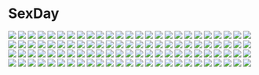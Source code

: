 # SexDay
![](https://konachan.com/jpeg/a75ac1b941a2c285ca4d0e4a9b40fb1b/Konachan.com%20-%20146611%20alice_soft%20bed%20breast_hold%20breasts%20brown_eyes%20brown_hair%20censored%20fingering%20game_cg%20min-naraken%20navel%20nipples%20open_shirt%20panties%20pussy_juice%20underwear.jpg)
![](https://konachan.com/image/9ac43b5225c4d8ee54bce85a2289b4d4/Konachan.com%20-%2049120%20bikini_top%20black_hair%20black_rock_shooter%20blue_eyes%20boots%20cape%20kuroi_mato%20kuroikisi%20long_hair%20motorcycle%20twintails.jpg)
![](https://konachan.com/jpeg/c716ca2d5a3b011942f8eb2e5172ade2/Konachan.com%20-%2030928%20game_cg%20lyrical_lyric%20marmalade%20navel%20torn_clothes.jpg)
![](https://konachan.com/image/5080fc2b9ca4e807eb9c75e007823e78/Konachan.com%20-%20135893%20gray_hair%20konpaku_youmu%20myon%20sword%20touhou%20weapon.jpg)
![](https://konachan.com/jpeg/1e215f10e12fb78769ff6bbfdb7ad469/Konachan.com%20-%20195998%20akaza%20blonde_hair%20bra%20breast_hold%20breasts%20change%21_%7Eano_musume_ni_natte_kunkun_peropero%7E%20cleavage%20dressing%20game_cg%20kinumura_ui%20panties%20phone%20underwear.jpg)
![](https://konachan.com/image/7a28b5f467e7137ac9627e3ba036b90c/Konachan.com%20-%20124758%20bed%20censored%20game_cg%20hiiragi_tsukino%20maikaze_no_melt%20pussy_juice%20tail%20whirlpool.jpg)
![](https://konachan.com/jpeg/6a64f67e1d18b335e69301e0148408a0/Konachan.com%20-%20250331%20anthropomorphism%20cero_%28last2stage%29%20g11_%28girls_frontline%29%20girls_frontline%20group%20gun%20hk416_%28girls_frontline%29%20ump-9_%28girls_frontline%29%20weapon.jpg)
![](https://konachan.com/image/13205079f9c817ace466d70404a6947b/Konachan.com%20-%20120570%20blue_eyes%20blue_hair%20flowers%20hatsune_miku%20long_hair%20planet%20retsuna%20twintails%20vocaloid.jpg)
![](https://konachan.com/image/7460d8d218b12a6da5ba493df6b358b7/Konachan.com%20-%20133997%20animal%20cat%20glasses%20houjou_hibiki%20long_hair%20minazuki_randoseru%20precure%20shirabe_ako%20suite_precure%20tagme%20white.jpg)
![](https://konachan.com/image/23ba4d247375890ba96c0786906160af/Konachan.com%20-%2022838%20ichigo_mashimaro%20matsuoka_miu%20watermark.jpg)
![](https://konachan.com/jpeg/884642cbb1432aa66188aca0a51b0660/Konachan.com%20-%20243687%20fate_grand_order%20fate_%28series%29%20inanome_me%20ishtar_%28fate_grand_order%29.jpg)
![](https://konachan.com/jpeg/603a6d581ddc46e2a36798d97f2c9871/Konachan.com%20-%20202544%202girls%20anus%20ass%20breasts%20cum%20fengmo%20nipples%20nude%20original%20pussy%20thighhighs%20tribadism%20uncensored%20yuri.jpg)
![](https://konachan.com/jpeg/5a4201af211f13a6bd3fa783a124b739/Konachan.com%20-%20275667%20blush%20bow%20bra%20breast_hold%20breasts%20cleavage%20kurou_%28quadruple_zero%29%20navel%20original%20pink_hair%20school_uniform%20underwear.jpg)
![](https://konachan.com/image/f9b06d631da08f55e2108c094450c08f/Konachan.com%20-%20189560%20animal%20bird%20blue_hair%20blush%20bow%20dress%20flowers%20ginzuki_ringo%20hat%20red_eyes%20remilia_scarlet%20ribbons%20rose%20short_hair%20touhou%20vampire%20wings.jpg)
![](https://konachan.com/image/098329f83cc5e02492e343389a1d5852/Konachan.com%20-%20301185%20akatsuki_%28kancolle%29%20anthropomorphism%20black_hair%20blush%20close%20crying%20kantai_collection%20long_hair%20school_uniform%20taisho_%28gumiyuki%29%20tears.jpg)
![](https://konachan.com/image/d1355c670e9f23fe0dd6d080e80c6607/Konachan.com%20-%20298718%20blonde_hair%20blush%20breasts%20cleavage%20hikari_%28xenoblade%29%20mvv%20pantyhose%20pussy%20sex%20sketch%20spread_legs%20torn_clothes%20uncensored%20xenoblade%20yellow_eyes.jpg)
![](https://konachan.com/jpeg/67b5de39c0ba9cbe408811317dfd5093/Konachan.com%20-%20283420%20animal_ears%20blue_hair%20breasts%20long_hair%20merunyaa%20nude%20original%20petals%20pink_eyes%20signed%20tail%20water%20waterfall%20watermark.jpg)
![](https://konachan.com/image/a1894b0270d28571eda55828fa385280/Konachan.com%20-%20161957%20aki_%28akisora_hiyori%29%20clouds%20crossover%20green_eyes%20green_hair%20hatsune_miku%20sky%20strike_witches%20twintails%20vocaloid.jpg)
![](https://konachan.com/jpeg/59bae567ce7ee50ba1759e6da588a5f3/Konachan.com%20-%20175744%20breasts%20censored%20feng%20game_cg%20hellrun%20long_hair%20nipples%20penis%20purple_eyes%20purple_hair%20pussy%20school_uniform%20sex%20shirasato_karin%20thighhighs%20twintails.jpg)
![](https://konachan.com/image/ef54c42d66536be94a4db2a25af2b8f3/Konachan.com%20-%20113091%202girls%20blonde_hair%20fan%20fire%20hat%20japanese_clothes%20long_hair%20pink_hair%20ribbons%20saigyouji_yuyuko%20short_hair%20touhou%20ukyo_rst%20yakumo_yukari.jpg)
![](https://konachan.com/image/3dc636e953de1fbdd580f4728afccf98/Konachan.com%20-%2059008%20bodysuit%20green_eyes%20makinami_mari_illustrious%20neon_genesis_evangelion%20skintight%20soryu_asuka_langley.jpg)
![](https://konachan.com/image/83ad418f173434d828302d52cef4cc1a/Konachan.com%20-%20265767%20aqua_eyes%20black_hair%20coure%20jpeg_artifacts%20kneehighs%20long_hair%20night%20reflection%20school_uniform%20skirt%20stars%20touma_kazusa%20water%20white_album.jpg)
![](https://konachan.com/image/afd5dc10ace5108bfe1f7a8da620bf8c/Konachan.com%20-%20196622%20autumn%20blush%20breast_grab%20breasts%20brown_eyes%20brown_hair%20cat_smile%20leaves%20male%20navel%20nipples%20nude%20onsen%20pokemon%20red_eyes%20red_hair%20sex%20water.jpg)
![](https://konachan.com/jpeg/5b62dc96514f54da32f8bae9df6fbea4/Konachan.com%20-%20190142%20blue%20blue_eyes%20brown_hair%20emolga%20green_hair%20group%20hat%20joltik%20long_hair%20male%20n%20pokemon%20ponytail%20purple_eyes%20red_eyes%20servine%20shorts%20transistor.jpg)
![](https://konachan.com/jpeg/eabe3a0d7a008341200612ee9a6584dc/Konachan.com%20-%20160040%20bottle_miku%20hatsune_miku%20hzrn_%28ymj924%29%20japanese_clothes%20kimono%20sakura_miku%20vocaloid%20wedding_attire%20yuki_miku.jpg)
![](https://konachan.com/jpeg/9f9ad6126b124fe4fff51ad9469f2175/Konachan.com%20-%20301911%20anus%20ass%20breasts%20censored%20headdress%20huyumitsu%20maid%20nipples%20original%20panties%20pussy%20short_hair%20stockings%20tan_lines%20underwear.jpg)
![](https://konachan.com/jpeg/4383aed10400d7f5cabbd90447674a17/Konachan.com%20-%20116871%20game_cg%20gray_hair%20hat%20long_hair%20nameless_girl_%28suika_niritsu%29%20red_eyes%20suika_niritsu%20swimsuit%20water.jpg)
![](https://konachan.com/image/e18b77ec374cbb3ec80d0435e5d14440/Konachan.com%20-%20159690%20blue_eyes%20bodysuit%20braids%20breasts%20hyperdimension_neptunia%20long_hair%20neptune%20purple_hair%20purple_heart%20skintight%20wings.jpg)
![](https://konachan.com/image/68fd94682ec33034d72d7c4f7c8139bf/Konachan.com%20-%2013160%202girls%20futari_wa_precure%20jpeg_artifacts%20misumi_nagisa%20panties%20precure%20underwear%20yukishiro_honoka%20yuri.jpg)
![](https://konachan.com/image/382b3c92b73e54e9ac41dc3ea940ecc4/Konachan.com%20-%20226850%20animal_ears%20blonde_hair%20blush%20brown_eyes%20close%20foxgirl%20glasses%20multiple_tails%20ogami_kazuki%20sennen_sensou_aigis%20short_hair%20tail.jpg)
![](https://konachan.com/jpeg/d83e19867c3192a29c7d6c40b76f2271/Konachan.com%20-%20230704%20brown_hair%20original%20scarf%20school_uniform%20skirt%20tears%20yoshino_ryou.jpg)
![](https://konachan.com/jpeg/c702a987deef4a3f0543802ec41f5428/Konachan.com%20-%20276337%20blush%20braids%20breast_hold%20brown_eyes%20censored%20fingering%20fujigasaki_miho%20game_cg%20guilty%20masturbation%20nipples%20orange_hair%20pussy%20tagme_%28artist%29%20thighhighs.jpg)
![](https://konachan.com/jpeg/04e82cbee6b37dd41cf22a59d33a54cb/Konachan.com%20-%20293656%20blonde_hair%20blush%20crying%20fang%20flandre_scarlet%20gotoh510%20pointed_ears%20ponytail%20red_eyes%20short_hair%20tears%20touhou%20vampire%20white.jpg)
![](https://konachan.com/image/5a0d800a3e52e4037cd9eaad972e8a3f/Konachan.com%20-%20266371%20animal%20aqua_eyes%20bird%20blush%20clouds%20cura%20dress%20flowers%20gloves%20hachiroku%20loli%20long_hair%20lose%20maitetsu%20male%20military%20red_eyes%20red_hair%20ribbons%20sky%20train.jpg)
![](https://konachan.com/jpeg/11c1ed7033b5306ae989ac46577a2403/Konachan.com%20-%20170263%20black_eyes%20blue_hair%20blush%20cape%20glasses%20log_horizon%20long_hair%20petals%20ponytail%20purple_eyes%20purple_hair%20shiroe%20short_hair%20swordsouls.jpg)
![](https://konachan.com/jpeg/cf964467abfcf8fe3e6af00f405b1120/Konachan.com%20-%20220540%20blue_hair%20green_eyes%20kneehighs%20pink_eyes%20pink_hair%20purple_eyes%20sairenji_haruna%20scan%20school_uniform%20tail%20thighhighs%20to_love_ru%20yabuki_kentarou.jpg)
![](https://konachan.com/jpeg/9fd5ea2b9cfd13c6ab548746fa8b810f/Konachan.com%20-%20257708%20ass%20blush%20breasts%20censored%20fate_grand_order%20fate_%28series%29%20hera_%28hara0742%29%20irisviel_von_einzbern%20long_hair%20nipples%20nude%20red_eyes%20sex%20wet%20white_hair.jpg)
![](https://konachan.com/jpeg/00df6b5b1e407a423944a9c5695445ae/Konachan.com%20-%20301314%201nilla%27%20all_male%20astolfo%20braids%20cape%20cat_smile%20chibi%20fang%20fate_grand_order%20fate_%28series%29%20male%20pink_hair%20ponytail%20purple_eyes%20short_hair%20trap%20white.jpg)
![](https://konachan.com/image/f1cafaff2afcc462152ce2e2d50cef92/Konachan.com%20-%20212663%20all_male%20beach%20black_hair%20blue_eyes%20free%21%20logo%20male%20nanase_haruka%20open_shirt%20see_through%20tagme_%28artist%29%20wet.jpg)
![](https://konachan.com/image/66105a9bf74920cea76ca71ae256162b/Konachan.com%20-%2074448%20black_hair%20blonde_hair%20brown_eyes%20brown_hair%20durarara%21%21%20glasses%20gray_eyes%20group%20kadota_kyohei%20kishitani_shinra%20orihara_izaya%20red_eyes%20short_hair.jpg)
![](https://konachan.com/jpeg/56887611a8fbf60dec29176bb700131f/Konachan.com%20-%2088044%20black%20combat_vehicle%20gumi%20vocaloid.jpg)
![](https://konachan.com/jpeg/ec0b7bc49bae245d4b2914d534f86057/Konachan.com%20-%20129678%20ia%20nakasaki_hydra%20vocaloid%20zoom_layer.jpg)
![](https://konachan.com/jpeg/f1b441d45162215f11f3b590cf64c56a/Konachan.com%20-%2029050%20animal_ears%20bell%20blush%20catgirl%20collar%20izumi_ako%20mahou_sensei_negima%20purple_hair%20ribbons%20short_hair%20shorts%20tail%20yellow_eyes.jpg)
![](https://konachan.com/jpeg/c8b69aff7a45f6d10ddabcb662ad0033/Konachan.com%20-%20293225%20animal_ears%20aqua_eyes%20aqua_hair%20boots%20breasts%20catgirl%20collar%20flowers%20gloves%20hatsune_miku%20long_hair%20nipples%20no_bra%20tail%20twintails%20vocaloid%20wokada.jpg)
![](https://konachan.com/jpeg/77b64e60e19ff368079b2c1b3c413a2c/Konachan.com%20-%2046332%20code_geass%20nunnally_lamperouge.jpg)
![](https://konachan.com/jpeg/f089483525cd9da437ac5a5ef8d90b61/Konachan.com%20-%20138682%20dolphin_divers%20game_cg%20senomoto_hisashi%20tokiwa_yuri.jpg)
![](https://konachan.com/image/765f5adef20647eda86bc1c144552f41/Konachan.com%20-%20180154%20dress%20gloves%20kaname_madoka%20mahou_shoujo_madoka_magica%20pink_hair%20sian_%28jred344%29%20ultimate_madoka.jpg)
![](https://konachan.com/image/265be3d8d60babb9e2da4d0b61f5a7c2/Konachan.com%20-%20262197%202girls%20armor%20blonde_hair%20bow%20dress%20elbow_gloves%20gloves%20horns%20long_hair%20red_eyes%20sword%20tagme_%28artist%29%20thighhighs%20vira_lilie%20watermark%20weapon%20wings.jpg)
![](https://konachan.com/jpeg/60cab20f6d50fad98157e70f65cf8d05/Konachan.com%20-%20291003%20aconitea%20bow%20breasts%20brown_hair%20cleavage%20game_cg%20headdress%20il_shi%20long_hair%20onii-chan_asobo%20red_eyes%20sayuri_%28asobo%29%20skirt.jpg)
![](https://konachan.com/image/d926d161caba1b8f6bc299bd4cd648e4/Konachan.com%20-%206825%20allen_walker%20d.gray-man%20gray.jpg)
![](https://konachan.com/jpeg/b30164443e7459b13526e1af2b3e7880/Konachan.com%20-%20276050%20aqua_eyes%20ass%20azur_lane%20bell%20blush%20christmas%20crown%20dress%20earmuffs%20hat%20long_hair%20neme1228%20panties%20pantyhose%20santa_hat%20scarf%20thighhighs%20underwear%20wink.jpg)
![](https://konachan.com/image/c215b743aef0c30a807373f5c62d41d7/Konachan.com%20-%20221109%20koutetsujou_no_kabaneri%20mumei_%28kabaneri%29%20yuwei_li.jpg)
![](https://konachan.com/jpeg/1c96a9fe0200bd50a4430bc9f5d77ca4/Konachan.com%20-%20287562%20blonde_hair%20bow%20building%20cake%20dress%20drink%20flowers%20food%20fruit%20hat%20nyanyanoruru%20petals%20pink_eyes%20ponytail%20strawberry%20touhou%20tree%20vampire%20wings%20wristwear.jpg)
![](https://konachan.com/jpeg/8942d616b33ecbb3122962fcffeacda7/Konachan.com%20-%20206612%20chiri_%28atlanta%29%20chuablesoft%20drink%20food%20game_cg%20headband%20himekami_ayame%20long_hair%20red_eyes%20school_uniform%20white_hair.jpg)
![](https://konachan.com/image/f5cf283e0393dac23c075e769969a8ef/Konachan.com%20-%2081629%20mecha%20mobile_suit_gundam%20mobile_suit_gundam_00%20space.jpg)
![](https://konachan.com/image/8c4ab75a9e173e8ab3a7f1b054b778c3/Konachan.com%20-%2055306%20breasts%20brown_eyes%20fault%20game_cg%20glasses%20hayama_rika%20panties%20sport%20taka_tony%20tennis%20underboob%20underwear.jpg)
![](https://konachan.com/image/50cfedb6bb5bf53abd7d8430994afb83/Konachan.com%20-%20154296%20daphne_zhang%20dera_mochimazzui%20kitashirakawa_tamako%20makino_kanna%20school_uniform%20tamako_market%20tokiwa_midori.jpg)
![](https://konachan.com/jpeg/a46d78b32acc1f3df347ac92db765ae1/Konachan.com%20-%20273989%20anthropomorphism%20black_hair%20boots%20candy%20dress%20girls_frontline%20hoodie%20lollipop%20long_hair%20melings%20red_eyes%20thighhighs%20twintails%20white.jpg)
![](https://konachan.com/image/94af8e0ae580accea7317e4512b78e3f/Konachan.com%20-%20127087%20butterfly%20cherry_blossoms%20flowers%20fuji_choko%20japanese_clothes%20long_hair%20original%20tagme%20tree.jpg)
![](https://konachan.com/jpeg/7a7f603fdfd68c7f0cb19f7808b053ff/Konachan.com%20-%20286423%20blush%20bow%20brown_eyes%20brown_hair%20cropped%20flowers%20headdress%20kimono%20lolita_fashion%20long_hair%20moon%20original%20petals%20ponytail%20umbrella%20waifu2x%20wink.jpg)
![](https://konachan.com/jpeg/94e3bda49a79be38eb8dc6347fffeba0/Konachan.com%20-%20264249%20black_hair%20blush%20brown_eyes%20cum%20game_cg%20hibiki_works%20hug%20iizuki_tasuku%20kisaragi_maaya%20long_hair%20male%20nude%20sex%20short_hair%20spread_legs%20wet.jpg)
![](https://konachan.com/image/9ad3206c43204010f8d36dd9c10b476e/Konachan.com%20-%20260941%20genderswap%20isshiki_iroha%20third-party_edit%20totsuka_saika%20uncensored%20yuigahama_yui%20yukinoshita_haruno%20yukinoshita_yukino.jpg)
![](https://konachan.com/image/c13bdd8a6f20bab425413ab8371d155e/Konachan.com%20-%20165530%20hong_meiling%20long_hair%20moneti_%28daifuku%29%20touhou.jpg)
![](https://konachan.com/jpeg/5487e631a1f73672d69fcca4ba86bdb8/Konachan.com%20-%20189739%20ano_harewataru_sora_yori_takaku%20blonde_hair%20blush%20bodysuit%20breasts%20chiri_%28atlanta%29%20chuablesoft%20game_cg%20green_eyes%20ibuki_nazuna%20nipples%20no_bra.jpg)
![](https://konachan.com/jpeg/98e1519eaef48be9ce0e3e0c0b9e54d7/Konachan.com%20-%20292169%20dkoro%20hyperdimension_neptunia%20neptune%20penis%20sex%20signed%20uncensored.jpg)
![](https://konachan.com/image/a4a7f17db60e24cf0df08548c75812c1/Konachan.com%20-%20206150%20anus%20ass%20blue_eyes%20blush%20gray_hair%20itou_yuuji%20japanese_clothes%20mononobe_no_futo%20nopan%20pussy%20touhou%20uncensored.jpg)
![](https://konachan.com/image/b8690e59898c632716a3e1afe38844b5/Konachan.com%20-%2047039%20bikini%20blonde_hair%20blue_eyes%20braids%20el_cazador_de_la_bruja%20ellis%20gun%20hat%20long_hair%20nadie%20purple_eyes%20red_hair%20short_hair%20sky%20swimsuit%20weapon.jpg)
![](https://konachan.com/image/7bd3613f91cdd36f19c7169b335d9850/Konachan.com%20-%20252769%202girls%20black_hair%20brown_eyes%20cigarette%20fire%20flowers%20gloves%20kawacy%20long_hair%20magic%20red_eyes%20shoujo_ai%20touhou%20watermark%20wedding%20white_hair%20wink.jpg)
![](https://konachan.com/jpeg/6cccce62077a327b70f8e42149ce04e7/Konachan.com%20-%20238345%20animal%20aqua_eyes%20bird%20eunji5625%20hatsune_miku%20long_hair%20thighhighs%20tie%20twintails%20vocaloid.jpg)
![](https://konachan.com/image/23e6c4cadb5ced6d704c8913945690e9/Konachan.com%20-%2045698%20ga-rei_zero%20monochrome%20tsuchimiya_kagura.jpg)
![](https://konachan.com/jpeg/207da0ec8a8f741d3ad07d51e1ba8a7b/Konachan.com%20-%20101587%20akemi_homura%20braids%20glasses%20kaname_madoka%20kyuubee%20mahou_shoujo_madoka_magica%20miki_sayaka%20sakura_kyouko%20tomoe_mami.jpg)
![](https://konachan.com/image/1ab466557d2f50f968b207cb7affdd0c/Konachan.com%20-%20210055%202girls%20ass%20black_eyes%20black_hair%20blush%20crying%20kiryuu_takako%20kouno_hikaru%20orange_eyes%20orange_hair%20panties%20panty_pull%20paper%20shirt%20socks%20tears%20underwear.jpg)
![](https://konachan.com/jpeg/feb823fe353c0635f73f3a45395feced/Konachan.com%20-%20274479%20anthropomorphism%20blush%20brown_eyes%20brown_hair%20girls_frontline%20gloves%20long_hair%20rosuuri%20scarf%20wa2000_%28girls_frontline%29%20watermark.jpg)
![](https://konachan.com/jpeg/831b17c929e9d1793da92a7b4db5d0fa/Konachan.com%20-%20162260%20blonde_hair%20blush%20breasts%20dengeki_hime%20long_hair%20nipples%20nude%20rei%20ribbons%20scan%20tagme.jpg)
![](https://konachan.com/image/dfb0ddbbf5eb770a1feb5472a1a3e9ae/Konachan.com%20-%20289469%20anthropomorphism%20blonde_hair%20blush%20forest%20girls_frontline%20green_eyes%20long_hair%20s.a.t.8_%28girls_frontline%29%20signed%20skirt%20tree%20tsunano_%28koi_pink%29.jpg)
![](https://konachan.com/image/4ff516fb6c220d39b24d8f09829ac480/Konachan.com%20-%20186936%20anthropomorphism%20blue_hair%20cameltoe%20game_console%20gloves%20hc%20kantai_collection%20long_hair%20murakumo_%28kancolle%29%20pantyhose%20red_eyes%20tie.jpg)
![](https://konachan.com/image/d81685de629967311f275979c4c90c32/Konachan.com%20-%2035368%20cc%20code_geass%20kallen_stadtfeld%20lelouch_lamperouge%20male.jpg)
![](https://konachan.com/image/247c3023327863e12d8e481bd55b6388/Konachan.com%20-%20230967%20animal_ears%20ass%20blush%20cameltoe%20fate_extra%20fate_%28series%29%20foxgirl%20long_hair%20panties%20pink_hair%20sound_tamashi%20tail%20underwear%20yellow_eyes.jpg)
![](https://konachan.com/image/2983fb0e92686df518dbfd15276fc91e/Konachan.com%20-%2063578%20favorite%20fingering%20game_cg%20hoshizora_no_memoria%20tagme.jpg)
![](https://konachan.com/image/ee9be077dd551682cf35bc4d1f98ca3a/Konachan.com%20-%20127138%20gumi%20kanamura_ren%20panda_hero_%28vocaloid%29%20vocaloid.jpg)
![](https://konachan.com/jpeg/bb86611ad42faff995bec29fa9f16a2f/Konachan.com%20-%20197153%20aqua_eyes%20dress%20flowers%20green_hair%20hatsune_miku%20long_hair%20mirunai%20petals%20sideboob%20twintails%20vocaloid.jpg)
![](https://konachan.com/jpeg/317e383c7234e0575038d93338398e86/Konachan.com%20-%20293290%20anus%20ass%20elbow_gloves%20gloves%20green_eyes%20league_of_legends%20nanoless%20neeko%20nopan%20pussy%20school_uniform%20short_hair%20skirt%20tail%20uncensored%20upskirt.jpg)
![](https://konachan.com/jpeg/322028aa2172698d1c360c6f5f8261aa/Konachan.com%20-%20193061%20ao_no_kanata_no_four_rhythm%20game_cg%20polychromatic%20sprite%20suzumori%20yuuki_itsuka.jpg)
![](https://konachan.com/jpeg/11697c371b43e6aedbeb90d48f15b8e4/Konachan.com%20-%2057145%20animal_ears%20capura_lin%20sword%20tagme%20thighhighs%20weapon.jpg)
![](https://konachan.com/image/63b9cc777ed8bd9297eab8c051dfa7fb/Konachan.com%20-%2068040%20animal%20bird%20brown_hair%20clouds%20higashi_no_eden%20randomiss88%20sky%20watermark.jpg)
![](https://konachan.com/jpeg/0bcd2e5795eb274520260b64d08a0c84/Konachan.com%20-%2099448%20hakurei_reimu%20hieda_no_akyuu%20kirisame_marisa%20touhou.jpg)
![](https://konachan.com/jpeg/6bdd1188e58bb09084af03c04087b3e3/Konachan.com%20-%20270180%20barefoot%20blush%20corset%20game_cg%20headband%20laplacian%20long_hair%20nipples%20no_bra%20nopan%20open_shirt%20penis%20pussy%20red_eyes%20sex%20shimofuri%20skirt%20uncensored.jpg)
![](https://konachan.com/jpeg/ca9359ceb26046d3f50a0326a271917d/Konachan.com%20-%2029054%20tagme.jpg)
![](https://konachan.com/image/e2fae47148fc3f8def14d12312ff9477/Konachan.com%20-%20130446%20another%20black_hair%20eyepatch%20kanata%20misaki_mei%20red_eyes%20short_hair.jpg)
![](https://konachan.com/image/7a404966f6367060a36b130f01097b13/Konachan.com%20-%20142292%20blue_hair%20faefaea%20food%20fruit%20hat%20hinanawi_tenshi%20leaves%20long_hair%20polychromatic%20red_eyes%20sword%20touhou%20weapon.jpg)
![](https://konachan.com/jpeg/36186efa2f823641a78202e2a8537e99/Konachan.com%20-%20219828%20blonde_hair%20bow%20collar%20dress%20drink%20hat%20headdress%20lolita_fashion%20long_hair%20original%20pantyhose%20pink_eyes%20salt_%28salty%29%20stockings%20waifu2x.jpg)
![](https://konachan.com/jpeg/77e76e886d8c6b33f57cf16661d33f9f/Konachan.com%20-%20102401%20blue_eyes%20daiteikoku%20short_hair%20tagme%20white_hair.jpg)
![](https://konachan.com/image/dc4b0ab782e6290532b3c5cd70f14ebf/Konachan.com%20-%2012309%20eclair%20gotoh_keiji%20kiddy_grade.jpg)
![](https://konachan.com/image/89316c3bff54fd714d2d0b229b25af34/Konachan.com%20-%2042722%20fire%20kara_no_kyoukai%20kokutou_azaka%20kurogiri_satsuki%20nun%20ouji_misaya%20ryougi_shiki%20weapon.jpg)
![](https://konachan.com/image/4c05a6ff9aea13a424996ec04021e403/Konachan.com%20-%20188860%20blue_eyes%20corset%20dragon%20long_hair%20mashiro_akira%20necklace%20orange_hair%20original%20thighhighs.jpg)
![](https://konachan.com/jpeg/9c12fc31fcf958bc8adaeef64410af42/Konachan.com%20-%20276010%20bandage%20boots%20gloves%20green_eyes%20knife%20mafu9%20panties%20petals%20reflection%20scarf%20short_hair%20tattoo%20thighhighs%20underwear%20water%20weapon%20white_hair.jpg)
![](https://konachan.com/jpeg/d584ac3c7b1a95535411cc1bd5a5a0a3/Konachan.com%20-%20102687%20aqua_eyes%20building%20city%20hatsune_miku%20langjiao%20long_hair%20miku_append%20twintails%20vocaloid.jpg)
![](https://konachan.com/jpeg/4095921f09a7b548e591734ce5e4cd74/Konachan.com%20-%20192510%20ass%20black_hair%20cameltoe%20fate_%28series%29%20fate_stay_night%20majimekuzu2%20panties%20pussy_juice%20ribbons%20thighhighs%20tohsaka_rin%20twintails%20underwear.jpg)
![](https://konachan.com/image/1aab38f6b6825466de3bb8614f063e71/Konachan.com%20-%2030372%20forte_stollen%20galaxy_angel%20milfeulle_sakuraba%20mint_blancmanche%20nomad%20ranpha_franboise%20vanilla_h.jpg)
![](https://konachan.com/image/ef7a02bdb0a3df33cead49720af474da/Konachan.com%20-%2011877%20brown_eyes%20brown_hair%20kono_aozora_ni_yakusoku_wo%20nopan%20sawaki_rinna%20school_uniform%20short_hair%20sideboob%20undressing.jpg)
